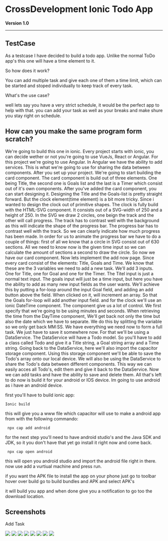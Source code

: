 # CrossDevelopment Ionic Todo App
**Version 1.0**


---

## TestCase

As a testcase I have decided to build a todo app. Unlike the normal ToDo app's this one will have a time element to it.

So how does it work?

You can add multiple task and give each one of them a time limit, which can be started and stoped individually to keep track of every task.

What's the use case? 

well lets say you have a very strict schedule, it would be the perfect app to help with that. you can add your task as well as your breaks and make shure you stay right on schedule.

## How can you make the same program form scratch? 

We're going to build this one in ionic. Every project starts with ionic, you can decide wether or not you're going to use VueJs, React or Angular. For this project we're going to use Angular.
In Angular we have the ability to add services. This is what we're going to use for sharing the data between components. 
After you set up your project. We're going to start building the card component. The card component is build out of three elements. One being Title, 
the second one is Goals list and the last is a Timer which consist out of it's own components. After you've added the card component, you can start designing it.
Designing the Title and the Goals-list is pretty straight forward. But the clock element(time element) is a bit more tricky. Since i wanted to design the clock out of primitive shapes.
The clock is fully build with the HTML-SVG component. It consists out of a SVG-width of 250 and a height of 250. In the SVG we draw 2 circles, one beign the track and the other will call progress.
The track has to contrast well with the background as this will indicate the shape of the progress bar. The progress bar has to contrast well with the track. 
So we can clearly indicate how much progress has been made.
In order for us to animate the progress bar we have to do a couple of things: 
first of all we know that a circle in SVG consist out of 630 sections. All we need to know now is the given time input so we can calculate the amount of sections a second to draw the circle.
So now we have our card component. Now lets implement the add now page. Since every card consist of the elements: Title, Goals and Time. We know that these are the 3 variables we need to add a new task.
We'll add 3 inputs. One for Title, one for Goal and one for the Timer. The Titel input is just a normal text input. 
The goals input will just be a time input, but here you have the ability to add as many new input fields as the user wants. 
We'll achieve this by putting a for-loop around the input Goal field, and adding an add button above the field. When clicked on it, will increment an array. So that the Goals for-loop will add another input field.
and for the clock we'll use an ionic DateTime component.
The component give us a lot of control. We first specify that we're going to be using minutes and seconds. When retrieving the time from the DayTime component, We'll get back not only the time but also the date
which we have to separate. We do this by splitting the variable so we only get back MM:SS. 
We have everything we need now to form a full task. We just have to save it somewhere now. For that we'll be using a DataService. The DataService will have a Todo model. So you'll have to add a class called Todo
and give it a Title string, a Goal string array and a Time string.
Going back to the DataService, here we'll also import the capacitor storage component. Using this storage component we'll be able to save the Todo's array onto our local device.
We will also be using the DataService to share the Todo's data between different components. This way we can easily acces all Todo's, edit them and give it back to the DataService.
Now we can add tasks and have the ability to save and delete them. All that's left to do now is build it for your android or IOS device.
Im going to use android as i have an android device.

first you'll have to build ionic app:
```
Ionic build
```

this will give you a www file which capacitor will use to make a android app from with the following commando:


```
 npx cap add android 
```

for the next step you'll need to have android studio's and the Java SDK and JDK, so it you don't have that yet go install it right now and come back.

```
 npx cap open android 
```

this will open you android studio and import the android file right in there. now use add a vurtiual machine and press run.

if you want the APK file to install the app on your phone just go to toolbar hover over build go to build bundles and APK and select APK's

it will build you app and when done give you a notification to go too the download location.

## Screenshots 

Add Task

<img src="img/1.png"> <img src="img/2.png">
<img src="img/3.png">
<img src="img/4.png">
<img src="img/5.png">
<img src="img/6.png">
<img src="img/7.png">
<img src="img/8.png">






